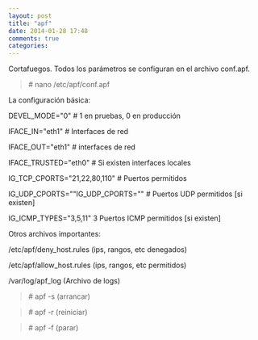 ```yaml
---
layout: post
title: "apf"
date: 2014-01-28 17:48
comments: true
categories: 
---
```

Cortafuegos. Todos los parámetros se configuran en el archivo conf.apf.

>\# nano /etc/apf/conf.apf

La configuración básica:

DEVEL_MODE="0" # 1 en pruebas, 0 en producción

IFACE_IN="eth1" # Interfaces de red

IFACE_OUT="eth1" # interfaces de red

IFACE_TRUSTED="eth0" # Si existen interfaces locales

IG_TCP_CPORTS="21,22,80,110" # Puertos permitidos

IG_UDP_CPORTS=""IG_UDP_CPORTS="" # Puertos UDP permitidos [si existen]

IG_ICMP_TYPES="3,5,11" 3 Puertos ICMP permitidos [si existen]

Otros archivos importantes:

/etc/apf/deny_host.rules (ips, rangos, etc denegados)

/etc/apf/allow_host.rules (ips, rangos, etc permitidos)

/var/log/apf_log (Archivo de logs)

>\# apf -s (arrancar)

>\# apf -r (reiniciar)

>\# apf -f (parar)

